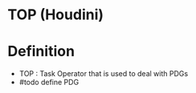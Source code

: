 # TOP (Houdini)
# Definition
- TOP : Task Operator that is used to deal with PDGs
- #todo define PDG